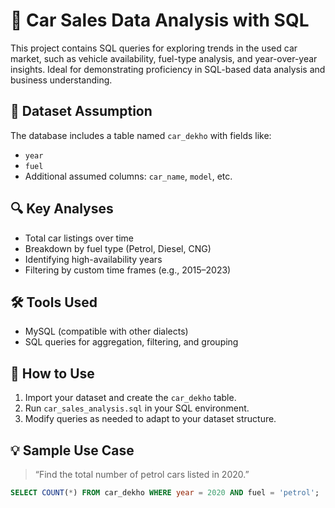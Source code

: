# 🚗 Car Sales Data Analysis with SQL

This project contains SQL queries for exploring trends in the used car market, such as vehicle availability, fuel-type analysis, and year-over-year insights. Ideal for demonstrating proficiency in SQL-based data analysis and business understanding.

## 📌 Dataset Assumption
The database includes a table named `car_dekho` with fields like:
- `year`
- `fuel`
- Additional assumed columns: `car_name`, `model`, etc.

## 🔍 Key Analyses
- Total car listings over time
- Breakdown by fuel type (Petrol, Diesel, CNG)
- Identifying high-availability years
- Filtering by custom time frames (e.g., 2015–2023)

## 🛠 Tools Used
- MySQL (compatible with other dialects)
- SQL queries for aggregation, filtering, and grouping

## 🚀 How to Use
1. Import your dataset and create the `car_dekho` table.
2. Run `car_sales_analysis.sql` in your SQL environment.
3. Modify queries as needed to adapt to your dataset structure.

## 💡 Sample Use Case
> “Find the total number of petrol cars listed in 2020.”  
```sql
SELECT COUNT(*) FROM car_dekho WHERE year = 2020 AND fuel = 'petrol';
